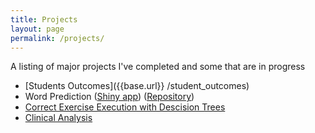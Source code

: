 ```yaml
---
title: Projects
layout: page
permalink: /projects/
---
```


A listing of major projects I've completed and some that are in progress
- [Students Outcomes]({{base.url}} /student_outcomes)
- Word Prediction ([Shiny app](https://cemalec.shinyapps.io/WordPredict/)) ([Repository](https://github.com/cemalec/Data-Science-Porfolio/tree/master/Capstone%20Project-NLP))
- [Correct Exercise Execution with Descision Trees](https://cemalec.github.io/portfolio/PML_project.html)
- [Clinical Analysis](https://cemalec.github.io/portfolio/PBC_analysis.html)
